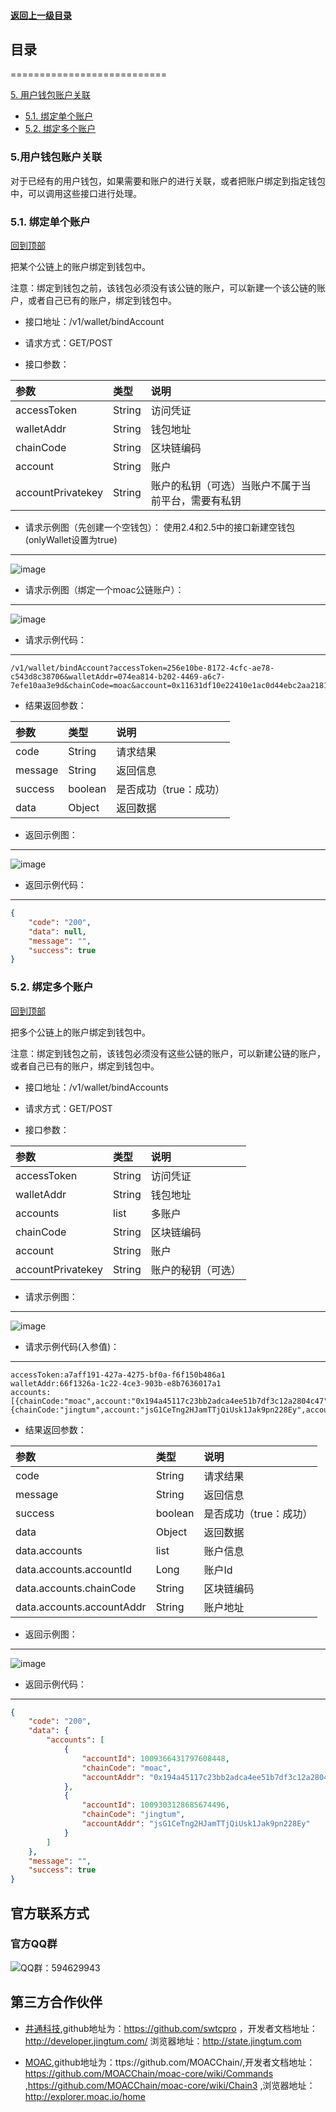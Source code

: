 #### <a href="./index.md#top">返回上一级目录</a>      

## 目录
===========================  

<a href="./chapter05.md#5. 用户钱包账户关联">5. 用户钱包账户关联</a>  <br>
* <a href="./chapter05.md#5.1. 绑定单个账户">5.1. 绑定单个账户</a>  <br> 
* <a href="./chapter05.md#5.2. 绑定多个账户">5.2. 绑定多个账户</a>  <br> 

### <a name="5. 用户钱包账户关联">5.用户钱包账户关联</a>  
对于已经有的用户钱包，如果需要和账户的进行关联，或者把账户绑定到指定钱包中，可以调用这些接口进行处理。


### <a name="5.1. 绑定单个账户">5.1. 绑定单个账户</a> 
[回到顶部](#目录)

把某个公链上的账户绑定到钱包中。

注意：绑定到钱包之前，该钱包必须没有该公链的账户，可以新建一个该公链的账户，或者自己已有的账户，绑定到钱包中。

- 接口地址：/v1/wallet/bindAccount  

- 请求方式：GET/POST  

- 接口参数： 
 
| 参数         | 类型       | 说明   |
| :------------- |:-------------| :-----|
|accessToken|String|访问凭证|
|walletAddr|String|钱包地址|
|chainCode|String|区块链编码|
|account|String|账户|
|accountPrivatekey|String|账户的私钥（可选）当账户不属于当前平台，需要有私钥|
- 请求示例图（先创建一个空钱包）：  使用2.4和2.5中的接口新建空钱包(onlyWallet设置为true)
---
![image](./pics/app_emptyWallet.jpg?raw=true)

- 请求示例图（绑定一个moac公链账户）：  
---
![image](./pics/wallet_bindAccount.jpg?raw=true)

- 请求示例代码：
---
```
/v1/wallet/bindAccount?accessToken=256e10be-8172-4cfc-ae78-c543d8c38706&walletAddr=074ea814-b202-4469-a6c7-7efe10aa3e9d&chainCode=moac&account=0x11631df10e22410e1ac0d44ebc2aa21811ed645a&accountPrivatekey=a1da976cf6106c52365d463096d144a8ac8567323719e4a512143751579756a1
```

- 结果返回参数：

| 参数         | 类型       | 说明   |
| :------------- |:-------------| :-----|
|code|String|请求结果|
|message|String|返回信息|
|success|boolean|是否成功（true：成功）|
|data|Object|返回数据|  
- 返回示例图：
---
![image](./pics/wallet_bindAccount_result.jpg?raw=true)

- 返回示例代码： 
---
``` json
{
    "code": "200",
    "data": null,
    "message": "",
    "success": true
}
```
### <a name="5.2. 绑定多个账户">5.2. 绑定多个账户</a>  
[回到顶部](#目录)

把多个公链上的账户绑定到钱包中。

注意：绑定到钱包之前，该钱包必须没有这些公链的账户，可以新建公链的账户，或者自己已有的账户，绑定到钱包中。

- 接口地址：/v1/wallet/bindAccounts  

- 请求方式：GET/POST  

- 接口参数：  

| 参数         | 类型       | 说明   |
| :------------- |:-------------| :-----|
|accessToken|String|访问凭证|
|walletAddr|String|钱包地址|
|accounts|list|多账户|
|chainCode|String|区块链编码|
|account|String|账户|
|accountPrivatekey|String|账户的秘钥（可选）|
- 请求示例图：
---
![image](./pics/wallet_bindAccounts.jpg?raw=true)

- 请求示例代码(入参值)：
---
```
accessToken:a7aff191-427a-4275-bf0a-f6f150b486a1
walletAddr:66f1326a-1c22-4ce3-903b-e8b7636017a1
accounts:[{chainCode:"moac",account:"0x194a45117c23bb2adca4ee51b7df3c12a2804c47",accountPrivatekey:"97dadf6c897cf042d7e2f279fac87635ef3e0c378b4f1bbf48acb23cd00c7e5b"},{chainCode:"jingtum",account:"jsG1CeTng2HJamTTjQiUsk1Jak9pn228Ey",accountPrivatekey:""}]
```

- 结果返回参数：

| 参数         | 类型       | 说明   |
| :------------- |:-------------| :-----|
|code|String|请求结果|
|message|String|返回信息|
|success|boolean|是否成功（true：成功）|
|data|Object|返回数据|  
|data.accounts|list|账户信息|  
|data.accounts.accountId|Long|账户Id|  
|data.accounts.chainCode|String|区块链编码|  
|data.accounts.accountAddr|String|账户地址|

- 返回示例图：
---
![image](./pics/wallet_bindAccounts_result.jpg?raw=true)


- 返回示例代码：
---
```json
{
    "code": "200",
    "data": {
        "accounts": [
            {
                "accountId": 1009366431797608448,
                "chainCode": "moac",
                "accountAddr": "0x194a45117c23bb2adca4ee51b7df3c12a2804c47"
            },
            {
                "accountId": 1009303128685674496,
                "chainCode": "jingtum",
                "accountAddr": "jsG1CeTng2HJamTTjQiUsk1Jak9pn228Ey"
            }
        ]
    },
    "message": "",
    "success": true
}
```



## 官方联系方式

### 官方QQ群

![QQ群：594629943](../sp.png)


## 第三方合作伙伴

 - <a href="https://www.jingtum.com/">井通科技</a>,github地址为：https://github.com/swtcpro ，开发者文档地址：http://developer.jingtum.com/  浏览器地址：http://state.jingtum.com

 - <a href="http://www.moac.io/">MOAC</a>,github地址为：ttps://github.com/MOACChain/,开发者文档地址：https://github.com/MOACChain/moac-core/wiki/Commands ,https://github.com/MOACChain/moac-core/wiki/Chain3 ,浏览器地址：http://explorer.moac.io/home
